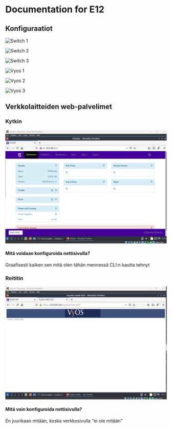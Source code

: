# Documentation for E12

## Konfiguraatiot

![Switch 1](./E12/E12-Switch1.cfg)

![Switch 2](./E12/E12-Switch2.cfg)

![Switch 3](./E12/E12-Switch3.cfg)

![Vyos 1](./E12/E12-Vyos1.cfg)

![Vyos 2](./E12/E12-Vyos2.cfg)

![Vyos 3](./E12/E12-Vyos3.cfg)

## Verkkolaitteiden web-palvelimet

### Kytkin

![swithc http](./E12/switchhttp.png)

#### Mitä voidaan konfiguroida nettisivulla?

Graafisesti kaiken sen mitä olen tähän mennessä CLI:n kautta tehnyt

### Reititin

![vyos http](./E12/vyoshttp.png)

#### Mitä voin konfiguroida nettisivulla?

En juurikaan mitään, koska verkkosivulla "ei ole mitään"

